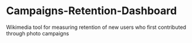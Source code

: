 # Campaigns-Retention-Dashboard
Wikimedia tool for measuring retention of new users who first contributed through photo campaigns  
